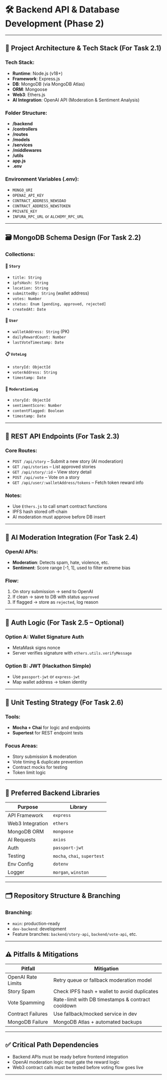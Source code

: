 # 🛠️ Backend API & Database Development (Phase 2)

---

## 🧱 Project Architecture & Tech Stack (For Task 2.1)

### Tech Stack:
- **Runtime**: Node.js (v18+)
- **Framework**: Express.js
- **DB**: MongoDB (via MongoDB Atlas)
- **ORM**: Mongoose
- **Web3**: Ethers.js
- **AI Integration**: OpenAI API (Moderation & Sentiment Analysis)

### Folder Structure:
- **/backend**
- **/controllers**
- **/routes**
- **/models**
- **/services**
- **/middlewares**
- **/utils**
- **app.js**
- **.env**


### Environment Variables (.env):
- `MONGO_URI`
- `OPENAI_API_KEY`
- `CONTRACT_ADDRESS_NEWSDAO`
- `CONTRACT_ADDRESS_NEWSTOKEN`
- `PRIVATE_KEY`
- `INFURA_RPC_URL` or `ALCHEMY_RPC_URL`

---

## 🗃️ MongoDB Schema Design (For Task 2.2)

### Collections:

#### 🧾 `Story`
- `title: String`
- `ipfsHash: String`
- `location: String`
- `submittedBy: String` (wallet address)
- `votes: Number`
- `status: Enum [pending, approved, rejected]`
- `createdAt: Date`

#### 🔐 `User`
- `walletAddress: String` (PK)
- `dailyRewardCount: Number`
- `lastVoteTimestamp: Date`

#### 📋 `VoteLog`
- `storyId: ObjectId`
- `voterAddress: String`
- `timestamp: Date`

#### 🚨 `ModerationLog`
- `storyId: ObjectId`
- `sentimentScore: Number`
- `contentFlagged: Boolean`
- `timestamp: Date`

---

## 🧩 REST API Endpoints (For Task 2.3)

### Core Routes:
- `POST /api/story` – Submit a new story (AI moderation)
- `GET /api/stories` – List approved stories
- `GET /api/story/:id` – View story detail
- `POST /api/vote` – Vote on a story
- `GET /api/user/:walletAddress/tokens` – Fetch token reward info

### Notes:
- Use `Ethers.js` to call smart contract functions
- IPFS hash stored off-chain
- AI moderation must approve before DB insert

---

## 🧠 AI Moderation Integration (For Task 2.4)

### OpenAI APIs:
- **Moderation**: Detects spam, hate, violence, etc.
- **Sentiment**: Score range [-1, 1], used to filter extreme bias

### Flow:
1. On story submission → send to OpenAI
2. If clean → save to DB with status `approved`
3. If flagged → store as `rejected`, log reason

---

## 🔐 Auth Logic (For Task 2.5 – Optional)

### Option A: Wallet Signature Auth
- MetaMask signs nonce
- Server verifies signature with `ethers.utils.verifyMessage`

### Option B: JWT (Hackathon Simple)
- Use `passport-jwt` or `express-jwt`
- Map wallet address → token identity

---

## 🧪 Unit Testing Strategy (For Task 2.6)

### Tools:
- **Mocha + Chai** for logic and endpoints
- **Supertest** for REST endpoint tests

### Focus Areas:
- Story submission & moderation
- Vote timing & duplicate prevention
- Contract mocks for testing
- Token limit logic

---

## 🧱 Preferred Backend Libraries

| Purpose | Library |
|--------|--------|
| API Framework | `express` |
| Web3 Integration | `ethers` |
| MongoDB ORM | `mongoose` |
| AI Requests | `axios` |
| Auth | `passport-jwt` |
| Testing | `mocha`, `chai`, `supertest` |
| Env Config | `dotenv` |
| Logger | `morgan`, `winston` |

---

## 🗂️ Repository Structure & Branching

### Branching:
- `main`: production-ready
- `dev-backend`: development
- Feature branches: `backend/story-api`, `backend/vote-api`, etc.

---

## ⚠️ Pitfalls & Mitigations

| Pitfall | Mitigation |
|--------|-------------|
| OpenAI Rate Limits | Retry queue or fallback moderation model |
| Story Spam | Check IPFS hash + wallet to avoid duplicates |
| Vote Spamming | Rate-limit with DB timestamps & contract cooldown |
| Contract Failures | Use fallback/mocked service in dev |
| MongoDB Failure | MongoDB Atlas + automated backups |

---

## ✅ Critical Path Dependencies

- Backend APIs must be ready before frontend integration
- OpenAI moderation logic must gate the reward logic
- Web3 contract calls must be tested before voting flow goes live

---

